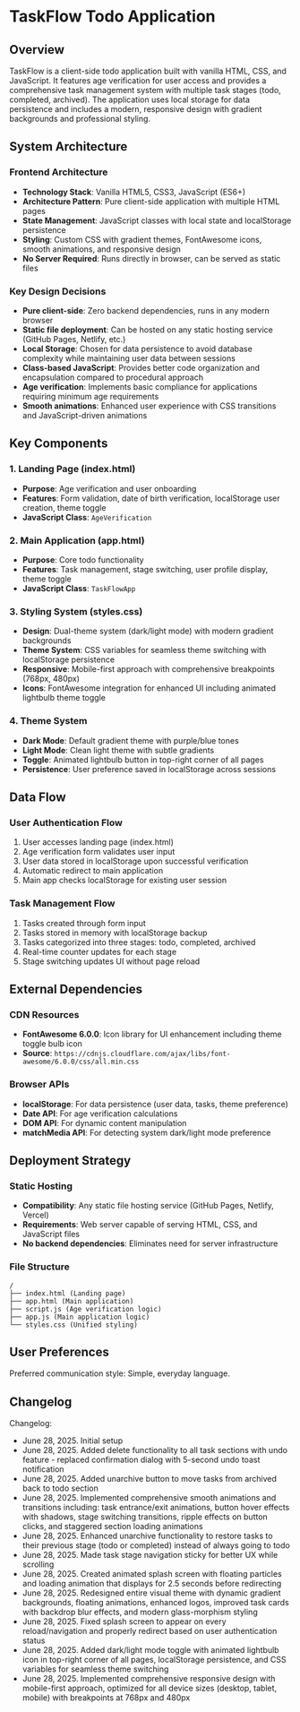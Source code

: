 # TaskFlow Todo Application

## Overview

TaskFlow is a client-side todo application built with vanilla HTML, CSS, and JavaScript. It features age verification for user access and provides a comprehensive task management system with multiple task stages (todo, completed, archived). The application uses local storage for data persistence and includes a modern, responsive design with gradient backgrounds and professional styling.

## System Architecture

### Frontend Architecture
- **Technology Stack**: Vanilla HTML5, CSS3, JavaScript (ES6+)
- **Architecture Pattern**: Pure client-side application with multiple HTML pages
- **State Management**: JavaScript classes with local state and localStorage persistence
- **Styling**: Custom CSS with gradient themes, FontAwesome icons, smooth animations, and responsive design
- **No Server Required**: Runs directly in browser, can be served as static files

### Key Design Decisions
- **Pure client-side**: Zero backend dependencies, runs in any modern browser
- **Static file deployment**: Can be hosted on any static hosting service (GitHub Pages, Netlify, etc.)
- **Local Storage**: Chosen for data persistence to avoid database complexity while maintaining user data between sessions
- **Class-based JavaScript**: Provides better code organization and encapsulation compared to procedural approach
- **Age verification**: Implements basic compliance for applications requiring minimum age requirements
- **Smooth animations**: Enhanced user experience with CSS transitions and JavaScript-driven animations

## Key Components

### 1. Landing Page (index.html)
- **Purpose**: Age verification and user onboarding
- **Features**: Form validation, date of birth verification, localStorage user creation, theme toggle
- **JavaScript Class**: `AgeVerification`

### 2. Main Application (app.html)
- **Purpose**: Core todo functionality
- **Features**: Task management, stage switching, user profile display, theme toggle
- **JavaScript Class**: `TaskFlowApp`

### 3. Styling System (styles.css)
- **Design**: Dual-theme system (dark/light mode) with modern gradient backgrounds
- **Theme System**: CSS variables for seamless theme switching with localStorage persistence
- **Responsive**: Mobile-first approach with comprehensive breakpoints (768px, 480px)
- **Icons**: FontAwesome integration for enhanced UI including animated lightbulb theme toggle

### 4. Theme System
- **Dark Mode**: Default gradient theme with purple/blue tones
- **Light Mode**: Clean light theme with subtle gradients
- **Toggle**: Animated lightbulb button in top-right corner of all pages
- **Persistence**: User preference saved in localStorage across sessions

## Data Flow

### User Authentication Flow
1. User accesses landing page (index.html)
2. Age verification form validates user input
3. User data stored in localStorage upon successful verification
4. Automatic redirect to main application
5. Main app checks localStorage for existing user session

### Task Management Flow
1. Tasks created through form input
2. Tasks stored in memory with localStorage backup
3. Tasks categorized into three stages: todo, completed, archived
4. Real-time counter updates for each stage
5. Stage switching updates UI without page reload

## External Dependencies

### CDN Resources
- **FontAwesome 6.0.0**: Icon library for UI enhancement including theme toggle bulb icon
- **Source**: `https://cdnjs.cloudflare.com/ajax/libs/font-awesome/6.0.0/css/all.min.css`

### Browser APIs
- **localStorage**: For data persistence (user data, tasks, theme preference)
- **Date API**: For age verification calculations
- **DOM API**: For dynamic content manipulation
- **matchMedia API**: For detecting system dark/light mode preference

## Deployment Strategy

### Static Hosting
- **Compatibility**: Any static file hosting service (GitHub Pages, Netlify, Vercel)
- **Requirements**: Web server capable of serving HTML, CSS, and JavaScript files
- **No backend dependencies**: Eliminates need for server infrastructure

### File Structure
```
/
├── index.html (Landing page)
├── app.html (Main application)
├── script.js (Age verification logic)
├── app.js (Main application logic)
└── styles.css (Unified styling)
```

## User Preferences

Preferred communication style: Simple, everyday language.

## Changelog

Changelog:
- June 28, 2025. Initial setup
- June 28, 2025. Added delete functionality to all task sections with undo feature - replaced confirmation dialog with 5-second undo toast notification
- June 28, 2025. Added unarchive button to move tasks from archived back to todo section
- June 28, 2025. Implemented comprehensive smooth animations and transitions including: task entrance/exit animations, button hover effects with shadows, stage switching transitions, ripple effects on button clicks, and staggered section loading animations
- June 28, 2025. Enhanced unarchive functionality to restore tasks to their previous stage (todo or completed) instead of always going to todo
- June 28, 2025. Made task stage navigation sticky for better UX while scrolling
- June 28, 2025. Created animated splash screen with floating particles and loading animation that displays for 2.5 seconds before redirecting
- June 28, 2025. Redesigned entire visual theme with dynamic gradient backgrounds, floating animations, enhanced logos, improved task cards with backdrop blur effects, and modern glass-morphism styling
- June 28, 2025. Fixed splash screen to appear on every reload/navigation and properly redirect based on user authentication status
- June 28, 2025. Added dark/light mode toggle with animated lightbulb icon in top-right corner of all pages, localStorage persistence, and CSS variables for seamless theme switching
- June 28, 2025. Implemented comprehensive responsive design with mobile-first approach, optimized for all device sizes (desktop, tablet, mobile) with breakpoints at 768px and 480px